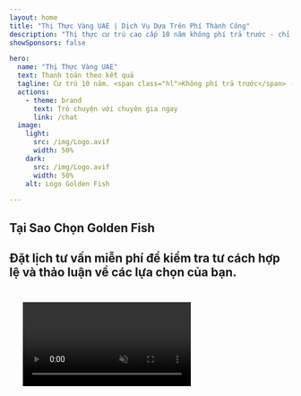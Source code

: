 ```yaml
---
layout: home
title: "Thị Thực Vàng UAE | Dịch Vụ Dựa Trên Phí Thành Công"
description: "Thị thực cư trú cao cấp 10 năm không phí trả trước - chỉ thanh toán sau khi được phê duyệt. Quản lý hồ sơ toàn diện với tỷ lệ thành công 98%. Dịch vụ gia hạn miễn phí, chỉ tính phí chính phủ."
showSponsors: false

hero:
  name: "Thị Thực Vàng UAE"
  text: Thanh toán theo kết quả
  tagline: Cư trú 10 năm. <span class="hl">Không phí trả trước</span> - chỉ thanh toán sau khi được phê duyệt. Tỷ lệ thành công 98%.
  actions:
    - theme: brand
      text: Trò chuyện với chuyên gia ngay
      link: /chat
  image:
    light:
      src: /img/Logo.avif
      width: 50%
    dark:
      src: /img/Logo.avif
      width: 50%
    alt: Logo Golden Fish

---
```


<FeatureCards :features="[
  {
    title: 'Lợi Ích Thị Thực Vàng UAE',
    items: [
      'Hiệu lực 10 năm với tùy chọn gia hạn khi duy trì đủ điều kiện',
      '**Không cần nhập cảnh UAE mỗi 6 tháng**',
      'Được phép sở hữu 100% doanh nghiệp',
      'Bảo lãnh thành viên gia đình và không giới hạn người giúp việc',
      'Bảo lãnh con cái đến 25 tuổi',
      'Bao gồm bảo lãnh cha mẹ',
      'Không cần người bảo lãnh hoặc chủ lao động'
    ],
    linkText: 'Tìm hiểu thêm',
    link: '../../company-registration/golden-visa#key-benefits-of-the-uae-golden-visa',
    icon: {
      light: '/img/iStock-1785818081.avif',
      dark: '/img/iStock-1203821481.avif',
      alt: 'Dịch vụ thị thực',
      width: '100%'
    }
  },
  {
    title: 'Cách Nhận Thị Thực Vàng UAE',
    items: [
      'Đầu tư AED 2M vào bất động sản UAE',
      'Gửi tiền AED 2M vào quỹ đầu tư UAE',
      'Doanh nghiệp với vốn AED 2M',
      'Đóng góp FTA hàng năm AED 250K',
      'Chuyên gia có kỹ năng',
      'Tài năng xuất chúng'
    ],
    linkText: 'Tìm hiểu thêm',
    link: '../../company-registration/golden-visa#uae-golden-visa-eligibility-and-requirements',
    icon: {
      light: '/img/iStock-1333000394.avif',
      dark: '/img/iStock-584576538.avif',
      alt: 'Dịch vụ thị thực',
      width: '10%'
    }
  },
  {
    title: 'Quy Trình Thị Thực Vàng',
    bullet: '✓',
    items: [
      'Đánh giá điều kiện ban đầu',
      'Chuẩn bị và xác minh hồ sơ',
      'Khám sức khỏe và sinh trắc học',
      'Nộp hồ sơ và xử lý',
      'Cấp Emirates ID và thị thực',
      'Bảo lãnh thị thực gia đình (tùy chọn)'
    ],
    linkText: 'Tìm hiểu thêm',
    link: '../../company-registration/golden-visa#uae-golden-visa-application-process',
    icon: {
      light: '/img/ILONMASKID.webp',
      dark: '/img/ILONMASKID.webp',
      alt: 'Dịch vụ thị thực',
      width: '100%'
    }
  }
]" />

## Tại Sao Chọn Golden Fish

<BenefitsList :features="[
  {
    icon: '🏢',
    title: 'Chuyên Môn Tại UAE',
    text: 'Các chuyên gia tận tâm tại Dubai cung cấp hướng dẫn chuyên nghiệp trong từng bước của quy trình.'
  },
  {
    icon: '📊',
    title: 'Tỷ Lệ Thành Công Đã Được Chứng Minh',
    text: 'Tỷ lệ phê duyệt trên 90% với hàng trăm visa, tài khoản ngân hàng và đăng ký công ty được cấp thông qua quy trình xử lý cao cấp của chúng tôi.'
  },
  {
    icon: '💸',
    title: '**Phí Dựa Trên Thành Công**',
    text: '[Chỉ thanh toán sau khi được phê duyệt](/uae-business/benefits/success-based-fees). Hoàn toàn minh bạch không có chi phí ẩn.'
  },
]" />

## Đặt lịch tư vấn miễn phí để kiểm tra tư cách hợp lệ và thảo luận về các lựa chọn của bạn.

<video  autoplay muted playsinline style="padding: 24px" >
  <source src="/img/iStock-2185912341.mp4" type="video/mp4">
</video>

<ContactFormModalNav buttonText="Trao đổi với chuyên gia" formStyle="display: block; margin: 1rem auto;"/>

<!-- <ImageGrid :images="[
  { src: '/img/ILONMASKID.webp', href: './immigration.md', alt: 'Di trú UAE' },
  { src: '/img/ILONMASKID.webp', href: './immigration.md', alt: 'Di trú UAE' },
]"/> -->